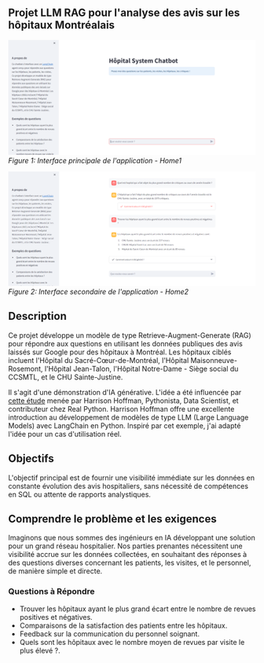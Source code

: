 ## Projet LLM RAG pour l'analyse des avis sur les hôpitaux Montréalais

![Image de Home1](img/home1.png)
*Figure 1: Interface principale de l'application - Home1*

![Image de Home2](img/home2.png)
*Figure 2: Interface secondaire de l'application - Home2*

## Description
Ce projet développe un modèle de type Retrieve-Augment-Generate (RAG) pour répondre aux questions en utilisant les données publiques des avis laissés sur Google pour des hôpitaux à Montréal. Les hôpitaux ciblés incluent l'Hôpital du Sacré-Cœur-de-Montréal, l'Hôpital Maisonneuve-Rosemont, l'Hôpital Jean-Talon, l'Hôpital Notre-Dame - Siège social du CCSMTL, et le CHU Sainte-Justine.

Il s'agit d'une démonstration d'IA générative. L'idée a été influencée par [cette étude](https://realpython.com/build-llm-rag-chatbot-with-langchain) menée par Harrison Hoffman, Pythonista, Data Scientist, et contributeur chez Real Python. Harrison Hoffman offre une excellente introduction au développement de modèles de type LLM (Large Language Models) avec LangChain en Python. Inspiré par cet exemple, j'ai adapté l'idée pour un cas d'utilisation réel.

## Objectifs
L'objectif principal est de fournir une visibilité immédiate sur les données en constante évolution des avis hospitaliers, sans nécessité de compétences en SQL ou attente de rapports analystiques.

## Comprendre le problème et les exigences
Imaginons que nous sommes des ingénieurs en IA développant une solution pour un grand réseau hospitalier. Nos parties prenantes nécessitent une visibilité accrue sur les données collectées, en souhaitant des réponses à des questions diverses concernant les patients, les visites, et le personnel, de manière simple et directe.

### Questions à Répondre
- Trouver les hôpitaux ayant le plus grand écart entre le nombre de revues positives et négatives.
- Comparaisons de la satisfaction des patients entre les hôpitaux.
- Feedback sur la communication du personnel soignant.
- Quels sont les hôpitaux avec le nombre moyen de revues par visite le plus élevé ?.

